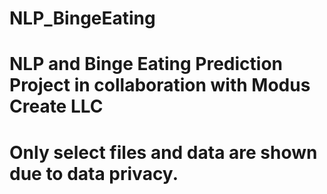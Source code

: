 # NLP_BingeEating
# NLP and Binge Eating Prediction Project in collaboration with Modus Create LLC
# Only select files and data are shown due to data privacy.
